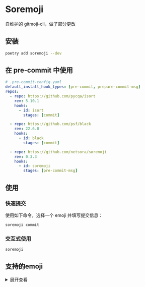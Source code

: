 # Soremoji

自维护的 gitmoji-cli，做了部分更改

## 安装

```bash
poetry add soremoji --dev
```

## 在 pre-commit 中使用

```yaml
# .pre-commit-config.yaml
default_install_hook_types: [pre-commit, prepare-commit-msg]
repos:
  - repo: https://github.com/pycqa/isort
    rev: 5.10.1
    hooks:
      - id: isort
        stages: [commit]

  - repo: https://github.com/psf/black
    rev: 22.6.0
    hooks:
      - id: black
        stages: [commit]

  - repo: https://github.com/netsora/soremoji
    rev: 0.3.3
    hooks:
      - id: soremoji
        stages: [pre-commit-msg]
```

## 使用

### 快速提交

使用如下命令，选择一个 emoji 并填写提交信息：

```bash
soremoji commit
```

### 交互式使用

```bash
soremoji
```

## 支持的emoji

<details>
<summary>展开查看</summary>

| 表情 |           名称            |                    介绍                    |
| :--: | :-----------------------: | :----------------------------------------: |
|  🎨  |            art            |                引起重大变化                |
| ⚡️  |            zap            |                  提高性能                  |
|  🔥  |           fire            |               删除代码或文件               |
|  🐛  |            bug            |                修复一个错误                |
|  ✨  |         sparkles          |                 引入新功能                 |
|  📝  |           memo            |               添加或更新文档               |
|  🚀  |          rocket           |                  部署东西                  |
|  💄  |         lipstick          |         添加或更新 UI 和 样式文件          |
|  🎉  |           tada            |                开始一个项目                |
|  ✅  |     white_check_mark      |            添加、更新或通过测试            |
|  🔖  |         bookmark          |               发布/版本表情                |
|  🚨  |      rotating_light       |          修复 编译器/linter 警告           |
|  🚧  |       construction        |               工作正在进行中               |
|  💚  |        green_heart        |                修复 CI 构建                |
|  ⬇️  |        arrow_down         |                  降级依赖                  |
|  ⬆️  |         arrow_up          |                  升级依赖                  |
|  📌  |          pushpin          |            将依赖固定到特定版本            |
|  👷  |    construction_worker    |           添加或更新 CI 构建系统           |
|  📈  | chart_with_upwards_trend  |          添加或更新分析或跟踪代码          |
|  ♻️  |          recycle          |                  重构代码                  |
|  ➕  |      heavy_plus_sign      |                 添加依赖项                 |
|  ➖  |     heavy_minus_sign      |                 删除依赖项                 |
|  🔧  |          wrench           |             添加或更新配置文件             |
|  🔨  |          hammer           |             添加或更新开发脚本             |
|  🌐  |   globe_with_meridians    |               国际化和本地化               |
|  ✏️  |          pencil2          |                修正拼写错误                |
| ⏪️  |          rewind           |                  还原更改                  |
|  🔀  | twisted_rightwards_arrows |                  合并分支                  |
| 📦️  |          package          |          添加或更新编译的文件或包          |
| 👽️  |           alien           |        由于外部 API 更改而更新代码         |
|  🚚  |           truck           | 移动或重命名资源（例如：文件、路径、路由） |
|  📄  |      page_facing_up       |              添加或更新许可证              |
|  💥  |           boom            |                引起重大变化                |
|  🍱  |           bento           |               添加或更新资产               |
| ♿️  |        wheelchair         |                提高可访问性                |
|  💡  |           bulb            |          添加或更新源代码中的注释          |
|  🍻  |           beers           |                 醉着写代码                 |
|  🔊  |        loud_sound         |               添加或更新日志               |
|  🔇  |           mute            |                  删除日志                  |
|  🚸  |     children_crossing     |            改善用户体验/可用性             |
|  🏗️  |   building_construction   |                进行架构更改                |
|  🙈  |        see_no_evil        |        添加或更新 `.gitignore` 文件        |
|  🏷️  |           label           |               添加或更新类型               |
|  🚩  |  triangular_flag_on_post  |          添加、更新或删除功能标志          |
|  🥅  |         goal_net          |                  捕捉错误                  |
|  🗑️  |        wastebasket        |             弃用需要清理的代码             |
|  ⚰️  |          coffin           |                 杀死死代码                 |
|  🧑‍💻  |       technologist        |               改善开发者体验               |

</details>

